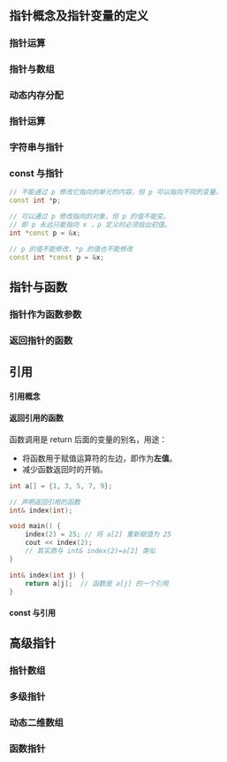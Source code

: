 
## 指针概念及指针变量的定义


### 指针运算

### 指针与数组

### 动态内存分配

### 指针运算

### 字符串与指针

### const 与指针

``` cpp
// 不能通过 p 修改它指向的单元的内容，但 p 可以指向不同的变量。
const int *p;

// 可以通过 p 修改指向的对象，但 p 的值不能变。
// 即 p 永远只能指向 x ，p 定义时必须给出初值。
int *const p = &x;

// p 的值不能修改，*p 的值也不能修改
const int *const p = &x;
```

## 指针与函数

### 指针作为函数参数

### 返回指针的函数



## 引用

#### 引用概念



#### 返回引用的函数

函数调用是 return 后面的变量的别名，用途：
- 将函数用于赋值运算符的左边，即作为**左值**。
- 减少函数返回时的开销。

``` cpp
int a[] = {1, 3, 5, 7, 9};

// 声明返回引用的函数
int& index(int);

void main() {
    index(2) = 25; // 将 a[2] 重新赋值为 25
    cout << index(2);
    // 其实质与 int& index(2)=a[2] 类似
}

int& index(int j) {
    return a[j];  // 函数是 a[j] 的一个引用
}
```


#### const 与引用




## 高级指针

### 指针数组

### 多级指针

### 动态二维数组

### 函数指针

